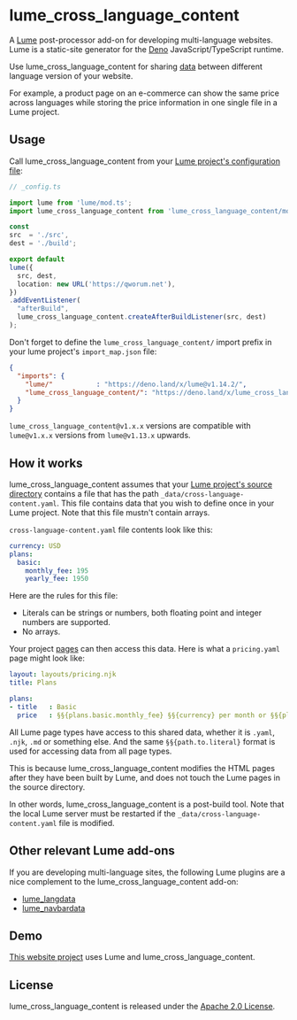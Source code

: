 # lume_cross_language_content

A [Lume](https://lume.land) post-processor add-on for developing multi-language websites.
Lume is a static-site generator for the [Deno](https://deno.land) JavaScript/TypeScript runtime.

Use lume_cross_language_content for sharing [data](https://lume.land/docs/creating-pages/shared-data/#the-_data-directories) between different language version of your website.

For example, a product page on an e-commerce can show the same price across languages while storing the price information in one single file in a Lume project.

## Usage

Call lume_cross_language_content from your [Lume project's configuration file](https://lume.land/docs/configuration/config-file/):

```ts
// _config.ts

import lume from 'lume/mod.ts';
import lume_cross_language_content from 'lume_cross_language_content/mod.ts';

const
src  = './src',
dest = './build';

export default
lume({
  src, dest,
  location: new URL('https://qworum.net'),
})
.addEventListener(
  "afterBuild",
  lume_cross_language_content.createAfterBuildListener(src, dest)
);
```

Don't forget to define the `lume_cross_language_content/` import prefix in your lume project's `import_map.json` file:

```json
{
  "imports": {
    "lume/"           : "https://deno.land/x/lume@v1.14.2/",
    "lume_cross_language_content/": "https://deno.land/x/lume_cross_language_content@v1.0.1/",
  }
}
```

`lume_cross_language_content@v1.x.x` versions are compatible with `lume@v1.x.x` versions from `lume@v1.13.x` upwards.

## How it works

lume_cross_language_content assumes that your [Lume project's source directory](https://lume.land/docs/configuration/config-file/#src) contains a file that has the path `_data/cross-language-content.yaml`. This file contains data that you wish to define once in your Lume project. Note that this file mustn't contain arrays.

`cross-language-content.yaml` file contents look like this:

```yaml
currency: USD
plans:
  basic:
    monthly_fee: 195
    yearly_fee: 1950
```

Here are the rules for this file:

- Literals can be strings or numbers, both floating point and integer numbers are supported.
- No arrays.

Your project [pages](https://lume.land/docs/creating-pages/page-files/) can then access this data. Here is what a `pricing.yaml` page might look like:

```yaml
layout: layouts/pricing.njk
title: Plans

plans: 
- title   : Basic
  price   : §§{plans.basic.monthly_fee} §§{currency} per month or §§{plans.basic.yearly_fee} §§{currency} per year. 
```

All Lume page types have access to this shared data, whether it is `.yaml`, `.njk`, `.md` or something else. And the same `§§{path.to.literal}` format is used for accessing data from all page types.

This is because lume_cross_language_content modifies the HTML pages after they have been built by Lume, and does not touch the Lume pages in the source directory.

In other words, lume_cross_language_content is a post-build tool. Note that the local Lume server must be restarted if the `_data/cross-language-content.yaml` file is modified.

## Other relevant Lume add-ons

If you are developing multi-language sites, the following Lume plugins are a nice complement to the lume_cross_language_content add-on:

- [lume_langdata](https://deno.land/x/lume_langdata)
- [lume_navbardata](https://deno.land/x/lume_navbardata)

## Demo

[This website project](https://github.com/doga/qworum-website) uses Lume and lume_cross_language_content.

## License

lume_cross_language_content is released under the [Apache 2.0 License](https://www.apache.org/licenses/LICENSE-2.0).
